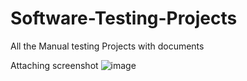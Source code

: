 # Software-Testing-Projects
All the Manual testing Projects with documents

Attaching screenshot
![image](https://github.com/kanupriya19041991/Software-Testing-Projects/assets/97797097/f5cb1c4c-8c71-44d7-908c-7bf56d50de6b)

